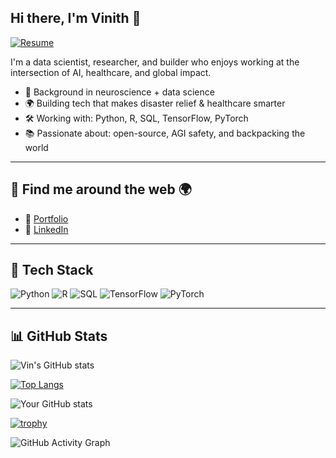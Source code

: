 ## Hi there, I'm Vinith 👋
[![Resume](https://img.shields.io/badge/Resume-View-blue?style=for-the-badge&logo=read-the-docs)](https://github.com/vink23/resume_pdf/raw/main/Vinith_Kuruppu_Resume.pdf)


I'm a data scientist, researcher, and builder who enjoys working at the intersection of AI, healthcare, and global impact.

- 🧠 Background in neuroscience + data science  
- 🌍 Building tech that makes disaster relief & healthcare smarter  
- 🛠️ Working with: Python, R, SQL, TensorFlow, PyTorch  
- 📚 Passionate about: open-source, AGI safety, and backpacking the world  




---

## 🔗 Find me around the web 🌍
- 📝 [Portfolio](https://yourwebsite.dev)
- 💼 [LinkedIn](https://www.linkedin.com/in/vinithkuruppu/)

---

## 🧰 Tech Stack
![Python](https://img.shields.io/badge/Python-3776AB?style=for-the-badge&logo=python&logoColor=white)
![R](https://img.shields.io/badge/R-276DC3?style=for-the-badge&logo=r&logoColor=white)
![SQL](https://img.shields.io/badge/SQL-4479A1?style=for-the-badge&logo=postgresql&logoColor=white)
![TensorFlow](https://img.shields.io/badge/TensorFlow-FF6F00?style=for-the-badge&logo=tensorflow&logoColor=white)
![PyTorch](https://img.shields.io/badge/PyTorch-EE4C2C?style=for-the-badge&logo=PyTorch&logoColor=white)

---
## 📊 GitHub Stats
![Vin's GitHub stats](https://github-readme-stats.vercel.app/api?username=yourusername&show_icons=true&theme=radical)

[![Top Langs](https://github-readme-stats.vercel.app/api/top-langs/?username=vink23&layout=compact&theme=radical)](https://github.com/anuraghazra/github-readme-stats)

![Your GitHub stats](https://github-readme-stats.vercel.app/api?username=vink23&show_icons=true&theme=radical)

[![trophy](https://github-profile-trophy.vercel.app/?username=vink23&theme=gruvbox)](https://github.com/ryo-ma/github-profile-trophy)

![GitHub Activity Graph](https://github-readme-activity-graph.cyclic.app/graph?username=vink23&theme=github-compact)



<!--


---
## 📊 Resume
# 📄 Vinith Kuruppu — Resume

**Data Scientist | Machine Learning Researcher | Neuroscience-Informed Technologist**  
📧 vinithkuruppu5@gmail.com • 📱 (815) 922-3560 • [LinkedIn](https://linkedin.com/in/vinithkuruppu)

---

## 🎓 Education

**University of California, Berkeley**  
*M.S. in Data Science* — *Expected December 2025*  
Relevant Coursework:  
Applied Machine Learning, Natural Language Processing, Computer Vision, Generative AI, Python Programming,  
Research Design and Application, Probability and Statistics, Data Engineering, Experiments and Causal Inference

**Loyola University Chicago**  
*B.S. in Computational Neuroscience* — *May 2022*  
Relevant Coursework:  
Deep Learning for Neuroscience, Computational Modeling, Experimental Statistics, Physics, Research Methods

---

## 🧠 Skills & Technologies

**Languages:** Python, R, Bash, SQL, HTML/CSS, MATLAB  
**Libraries/Frameworks:** TensorFlow, scikit-learn, XGBoost, Pandas, NumPy, Hugging Face, Matplotlib, Seaborn  
**Technologies:** AWS, Git, GitHub, Docker, Tableau, Jupyter, Power BI, MySQL, PostgreSQL, MongoDB, Neo4j, Redis, SPSS

---

## 💼 Experience

### **RAND Corporation** – *Data/ML Research Associate (Contract)*  
*Remote | May 2024 – Present*  
- Conducted applied ML research to model hospital expenses and estimate cost ceilings for 3,300+ hospitals  
- Built fairness-aware models to optimize the distribution of $70B in COVID-19 relief funds  
- Developed disaster response frameworks influencing U.S. emergency preparedness policy  
- Authored internal publications, presented findings, and conducted literature reviews for federal agencies  

---

### **Exponent Inc.** – *Data Science Research Consultant (Contract)*  
*Chicago, IL | July 2022 – May 2024*  
- Designed ELT pipelines for 3,000+ biosensors using Python/SQL, cutting integration time by 15%  
- Built FDA-compliant data validation systems for real-time health monitoring  
- Analyzed biosensor data to drive decisions for a $12B product line  
- Resolved critical bugs and improved software test coverage across global R&D teams  

---

### **Loyola University Chicago** – *Computer Vision Research Assistant*  
*Chicago, IL | Jan 2020 – June 2022*  
- Led deep learning research to model human visual perception in a 6-person lab  
- Boosted neural network accuracy by 11% through tuning, augmentations, and architecture optimization  
- Ran statistical analyses (Python, R, SPSS) and authored grant-supported research  
- Engineered Python pipelines for image/behavioral data, reducing prep time and increasing throughput  

---

📄 [Download PDF Resume](https://github.com/vink23/resume_pdf/raw/main/Vinith_Kuruppu_Resume.pdf)


<!--
**Vink23/vink23** is a ✨ _special_ ✨ repository because its `README.md` (this file) appears on your GitHub profile.

Here are some ideas to get you started:

- 🔭 I’m currently working on ...
- 🌱 I’m currently learning ...
- 👯 I’m looking to collaborate on ...
- 🤔 I’m looking for help with ...
- 💬 Ask me about ...
- 📫 How to reach me: ...
- 😄 Pronouns: ...
- ⚡ Fun fact: ...
-->
